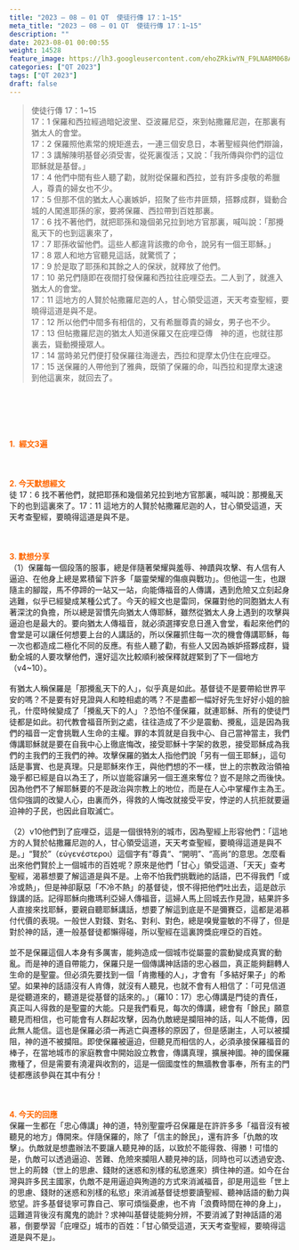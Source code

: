 ```yaml
---
title: "2023 – 08 – 01 QT  使徒行傳 17：1~15"
meta_title: "2023 – 08 – 01 QT  使徒行傳 17：1~15"
description: ""
date: 2023-08-01 00:00:55
weight: 14528
feature_image: https://lh3.googleusercontent.com/ehoZRkiwYN_F9LNA8M068AYxt73EavCZno-PD1cJRuf5BbSkQVUWr3gNEbt5kSs28Pb_Elg17kSrtf9ybWvojWoMV6I4tPM3vGRGDq6GkKkPdL2Gut4QAIw4-uykKUAtNiKgQKntvsU=w800
categories: ["QT 2023"]
tags: ["QT 2023"]
draft: false
---
```


<blockquote>使徒行傳 17：1~15<br />
17：1 保羅和西拉經過暗妃波里、亞波羅尼亞，來到帖撒羅尼迦，在那裏有猶太人的會堂。<br />
17：2 保羅照他素常的規矩進去，一連三個安息日，本著聖經與他們辯論，<br />
17：3 講解陳明基督必須受害，從死裏復活；又說：「我所傳與你們的這位耶穌就是基督。」<br />
17：4 他們中間有些人聽了勸，就附從保羅和西拉，並有許多虔敬的希臘人，尊貴的婦女也不少。<br />
17：5 但那不信的猶太人心裏嫉妒，招聚了些市井匪類，搭夥成群，聳動合城的人闖進耶孫的家，要將保羅、西拉帶到百姓那裏。<br />
17：6 找不著他們，就把耶孫和幾個弟兄拉到地方官那裏，喊叫說：「那攪亂天下的也到這裏來了，<br />
17：7 耶孫收留他們。這些人都違背該撒的命令，說另有一個王耶穌。」<br />
17：8 眾人和地方官聽見這話，就驚慌了；<br />
17：9 於是取了耶孫和其餘之人的保狀，就釋放了他們。<br />
17：10 弟兄們隨即在夜間打發保羅和西拉往庇哩亞去。二人到了，就進入猶太人的會堂。<br />
17：11 這地方的人賢於帖撒羅尼迦的人，甘心領受這道，天天考查聖經，要曉得這道是與不是。<br />
17：12 所以他們中間多有相信的，又有希臘尊貴的婦女，男子也不少。<br />
17：13 但帖撒羅尼迦的猶太人知道保羅又在庇哩亞傳　神的道，也就往那裏去，聳動攪擾眾人。<br />
17：14 當時弟兄們便打發保羅往海邊去，西拉和提摩太仍住在庇哩亞。<br />
17：15 送保羅的人帶他到了雅典，既領了保羅的命，叫西拉和提摩太速速到他這裏來，就回去了。</blockquote><br />
&nbsp;<br />
<br />
&nbsp;<br />
<br />
<span style="color: #ff6600;"><strong>1.  經文3遍</strong></span><br />
<br />
&nbsp;<br />
<br />
<span style="color: #ff6600;"><strong>2. 今天默想經文<br />
</strong></span>徒 17：6 找不著他們，就把耶孫和幾個弟兄拉到地方官那裏，喊叫說：那攪亂天下的也到這裏來了。17：11 這地方的人賢於帖撒羅尼迦的人，甘心領受這道，天天考查聖經，要曉得這道是與不是。<br />
<br />
&nbsp;<br />
<br />
<strong><span style="color: #ff6600;">3. 默想分享<br />
</span></strong>（1）保羅每一個段落的服事，總是伴隨著榮耀與羞辱、神蹟與攻擊、有人信有人逼迫、在他身上總是累積留下許多「屬靈榮耀的傷痕與戰功」。但他這一生，也跟隨主的腳蹤，馬不停蹄的一站又一站，向能傳福音的人傳講，遇到危險又立刻起身逃難，似乎已經變成某種公式了。今天的經文也是雷同，保羅對他的同胞猶太人有著深沈的負擔，所以總是習慣先向猶太人傳耶穌，雖然從猶太人身上遇到的攻擊與逼迫也是最大的。要向猶太人傳福音，就必須選擇安息日進入會堂，看起來他們的會堂是可以讓任何想要上台的人講話的，所以保羅抓住每一次的機會傳講耶穌，每一次也都造成二極化不同的反應。有些人聽了勸，有些人又因為嫉妒搭夥成群，聳動全城的人要攻擊他們，還好這次比較順利被保釋就趕緊到了下一個地方（v4~10）。<br />
<br />
有猶太人稱保羅是「那攪亂天下的人」，似乎真是如此。基督徒不是要帶給世界平安的嗎？不是要有好見證與人和睦相處的嗎？不是盡都一幅好好先生好好小姐的臉孔，什麼時候變成了「攪亂天下的人」？恐怕不僅保羅，就連耶穌、所有的使徒門徒都是如此。初代教會福音所到之處，往往造成了不少是震動、攪亂，這是因為我們的福音一定會挑戰人生命的主權。罪的本質就是自我中心、自己當神當主，我們傳講耶穌就是要在自我中心上徹底悔改，接受耶穌十字架的救恩，接受耶穌成為我們的主我們的王我們的神。攻擊保羅的猶太人指他們說「另有一個王耶穌」，這句話是事實、也是真理。只是耶穌來作王，與他們想的不一樣，世上的宗教政治領袖幾乎都已經是自以為王了，所以豈能容讓另一個王進來奪位？豈不是除之而後快。因為他們不了解耶穌要的不是政治與宗教上的地位，而是在人心中掌權作主為王。信仰強調的改變人心，由裏而外，得救的人悔改就接受平安，悖逆的人抗拒就要逼迫神的子民，也因此自取滅亡。<br />
<br />
（2）v10他們到了庇哩亞，這是一個很特別的城市，因為聖經上形容他們：「這地方的人賢於帖撒羅尼迦的人，甘心領受這道，天天考查聖經，要曉得這道是與不是。」“賢於”（εὐγενέστεροι）這個字有“尊貴“、“開明”、“高尚”的意思。怎麼看出來他們賢於上一個城市的百姓呢？原來是他們「甘心」領受這道、「天天」查考聖經，渴慕想要了解這道是與不是。上帝不怕我們挑戰祂的話語，巴不得我們「或冷或熱」，但是神卻厭惡「不冷不熱」的基督徒，恨不得把他們吐出去，這是啟示錄講的話。記得耶穌向撒瑪利亞婦人傳福音，這婦人馬上回城去作見證，結果許多人直接來找耶穌，要親自聽耶穌講話，想要了解這到底是不是彌賽亞，這都是渴慕付代價的表現。一般世人對錢、對名、對利、對色，總是嗅覺靈敏的不得了，但是對於神的話，連一般基督徒都懶得碰，所以聖經在這裏誇獎庇哩亞的百姓。<br />
<br />
並不是保羅這個人本身有多厲害，能夠造成一個城市從屬靈的震動變成真實的動亂。而是神的道自帶能力，保羅只是一個傳講神話語的忠心器皿，真正能夠翻轉人生命的是聖靈。但必須先要找到一個「肯撒種的人」，才會有「多結好果子」的希望。如果神的話語沒有人肯傳，就沒有人聽見，也就不會有人相信了：「可見信道是從聽道來的，聽道是從基督的話來的。」（羅10：17）忠心傳講是門徒的責任，真正叫人得救的是聖靈的大能。只是我們看見，每次的傳講，總會有「餘民」願意聽見而相信，也可能會有人群起攻擊，因為仇敵總是攔阻神的話，叫人不能傳，因此無人能信。這也是保羅必須一再逃亡與遷移的原因了，但是感謝主，人可以被攔阻，神的道不被攔阻。即使保羅被逼迫，但聽見而相信的人，必須承接保羅福音的棒子，在當地城市的家庭教會中開始設立教會，傳講真理，擴展神國。神的國保羅撒種了，但是需要有澆灌與收割的，這是一個國度性的無牆教會事奉，所有主的門徒都應該參與在其中有分！<br />
<br />
&nbsp;<br />
<br />
<strong style="font-size: inherit;"><span style="color: #ff6600;">4. 今天的回應<br />
</span></strong>保羅一生都在「忠心傳講」神的道，特別聖靈呼召保羅是在許許多多「福音沒有被聽見的地方」傳開來。伴隨保羅的，除了「信主的餘民」，還有許多「仇敵的攻擊」。仇敵就是想盡辦法不要讓人聽見神的話，以致於不能得救、得勝！可惜的是，仇敵可以透過逼迫、苦難、危險來攔阻人聽見神的話，同時也可以透過安逸、世上的荊棘（世上的思慮、錢財的迷惑和別樣的私慾進來）擠住神的道。如今在台灣與許多民主國家，仇敵不是用逼迫與殉道的方式來消滅福音，卻是用這些「世上的思慮、錢財的迷惑和別樣的私慾」來消滅基督徒想要讀聖經、聽神話語的動力與慾望。許多基督徒寧可靠自己、寧可煩惱憂慮，也不肯「浪費時間在神的身上」，這難道背後沒有魔鬼的詭計？求神叫基督徒能夠分辨，不要消滅了對神話語的渴慕，倒要學習「庇哩亞」城市的百姓：「甘心領受這道，天天考查聖經，要曉得這道是與不是」。<br />
<br />
<audio style="display: none;" controls="controls"></audio><br />
<br />
<audio style="display: none;" controls="controls"></audio><br />
<br />
<audio style="display: none;" controls="controls"></audio><br />
<br />
<audio style="display: none;" controls="controls"></audio><br />
<br />
<audio style="display: none;" controls="controls"></audio>
        